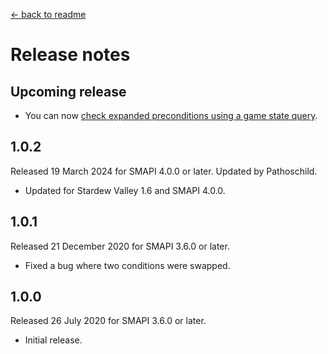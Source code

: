 ﻿[← back to readme](README.md)

# Release notes
## Upcoming release
- You can now [check expanded preconditions using a game state query](README.md#usage).

## 1.0.2
Released 19 March 2024 for SMAPI 4.0.0 or later. Updated by Pathoschild.

- Updated for Stardew Valley 1.6 and SMAPI 4.0.0.

## 1.0.1
Released 21 December 2020 for SMAPI 3.6.0 or later.

- Fixed a bug where two conditions were swapped.

## 1.0.0
Released 26 July 2020 for SMAPI 3.6.0 or later.

- Initial release.
